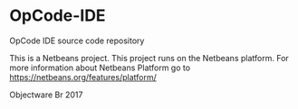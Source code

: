 # OpCode-IDE

OpCode IDE source code repository

This is a Netbeans project. This project runs on the Netbeans platform.
For more information about Netbeans Platform go to https://netbeans.org/features/platform/

Objectware Br 2017
